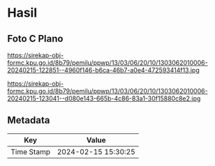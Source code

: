 # Hasil

## Foto C Plano

https://sirekap-obj-formc.kpu.go.id/8b79/pemilu/ppwp/13/03/06/20/10/1303062010006-20240215-122851--4960f146-b6ca-46b7-a0e4-472593414f13.jpg

https://sirekap-obj-formc.kpu.go.id/8b79/pemilu/ppwp/13/03/06/20/10/1303062010006-20240215-123041--d080e143-665b-4c86-83a1-30f15880c8e2.jpg


## Metadata

| Key        | Value               |
| ---------- | ------------------- |
| Time Stamp | 2024-02-15 15:30:25 |



